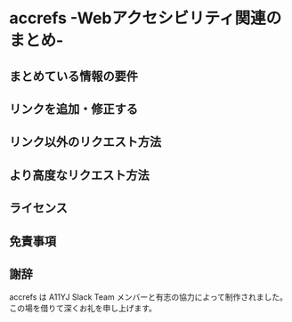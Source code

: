 # accrefs -Webアクセシビリティ関連のまとめ- 

## まとめている情報の要件

## リンクを追加・修正する

## リンク以外のリクエスト方法

## より高度なリクエスト方法

## ライセンス

## 免責事項

## 謝辞

accrefs は A11YJ Slack Team メンバーと有志の協力によって制作されました。この場を借りて深くお礼を申し上げます。
